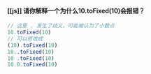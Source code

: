 #### [[js]] 请你解释一个为什么10.toFixed(10)会报错？
```js
// 这里 . 发生了歧义，可能被认为了小数点
10.toFixed(10) 
// 可以修改成
(10).toFixed(10)
10..toFixed(10)
10 .toFixed(10)
10.0.toFixed(10)
```
